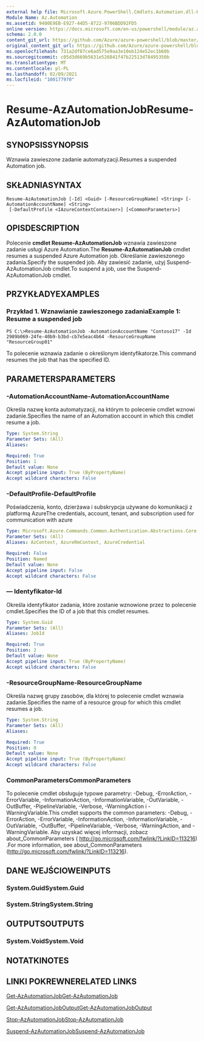 ```yaml
---
external help file: Microsoft.Azure.PowerShell.Cmdlets.Automation.dll-Help.xml
Module Name: Az.Automation
ms.assetid: 9400E9EB-E927-44D5-8722-9706BDD92FD5
online version: https://docs.microsoft.com/en-us/powershell/module/az.automation/resume-azautomationjob
schema: 2.0.0
content_git_url: https://github.com/Azure/azure-powershell/blob/master/src/Automation/Automation/help/Resume-AzAutomationJob.md
original_content_git_url: https://github.com/Azure/azure-powershell/blob/master/src/Automation/Automation/help/Resume-AzAutomationJob.md
ms.openlocfilehash: 731a2df87ce6ad575e9aa3e10eb124e52ec1b60b
ms.sourcegitcommit: c05d3d669b5631e526841f47b22513d78495350b
ms.translationtype: MT
ms.contentlocale: pl-PL
ms.lasthandoff: 02/09/2021
ms.locfileid: "100177970"
---
```

# <span data-ttu-id="d5133-101">Resume-AzAutomationJob</span><span class="sxs-lookup"><span data-stu-id="d5133-101">Resume-AzAutomationJob</span></span>

## <span data-ttu-id="d5133-102">SYNOPSIS</span><span class="sxs-lookup"><span data-stu-id="d5133-102">SYNOPSIS</span></span>
<span data-ttu-id="d5133-103">Wznawia zawieszone zadanie automatyzacji.</span><span class="sxs-lookup"><span data-stu-id="d5133-103">Resumes a suspended Automation job.</span></span>

## <span data-ttu-id="d5133-104">SKŁADNIA</span><span class="sxs-lookup"><span data-stu-id="d5133-104">SYNTAX</span></span>

```
Resume-AzAutomationJob [-Id] <Guid> [-ResourceGroupName] <String> [-AutomationAccountName] <String>
 [-DefaultProfile <IAzureContextContainer>] [<CommonParameters>]
```

## <span data-ttu-id="d5133-105">OPIS</span><span class="sxs-lookup"><span data-stu-id="d5133-105">DESCRIPTION</span></span>
<span data-ttu-id="d5133-106">Polecenie **cmdlet Resume-AzAutomationJob** wznawia zawieszone zadanie usługi Azure Automation.</span><span class="sxs-lookup"><span data-stu-id="d5133-106">The **Resume-AzAutomationJob** cmdlet resumes a suspended Azure Automation job.</span></span>
<span data-ttu-id="d5133-107">Określanie zawieszonego zadania.</span><span class="sxs-lookup"><span data-stu-id="d5133-107">Specify the suspended job.</span></span>
<span data-ttu-id="d5133-108">Aby zawiesić zadanie, użyj Suspend-AzAutomationJob cmdlet.</span><span class="sxs-lookup"><span data-stu-id="d5133-108">To suspend a job, use the Suspend-AzAutomationJob cmdlet.</span></span>

## <span data-ttu-id="d5133-109">PRZYKŁADY</span><span class="sxs-lookup"><span data-stu-id="d5133-109">EXAMPLES</span></span>

### <span data-ttu-id="d5133-110">Przykład 1. Wznawianie zawieszonego zadania</span><span class="sxs-lookup"><span data-stu-id="d5133-110">Example 1: Resume a suspended job</span></span>
```
PS C:\>Resume-AzAutomationJob -AutomationAccountName "Contoso17" -Id 2989b069-24fe-40b9-b3bd-cb7e5eac4b64 -ResourceGroupName "ResourceGroup01"
```

<span data-ttu-id="d5133-111">To polecenie wznawia zadanie o określonym identyfikatorze.</span><span class="sxs-lookup"><span data-stu-id="d5133-111">This command resumes the job that has the specified ID.</span></span>

## <span data-ttu-id="d5133-112">PARAMETERS</span><span class="sxs-lookup"><span data-stu-id="d5133-112">PARAMETERS</span></span>

### <span data-ttu-id="d5133-113">-AutomationAccountName</span><span class="sxs-lookup"><span data-stu-id="d5133-113">-AutomationAccountName</span></span>
<span data-ttu-id="d5133-114">Określa nazwę konta automatyzacji, na którym to polecenie cmdlet wznowi zadanie.</span><span class="sxs-lookup"><span data-stu-id="d5133-114">Specifies the name of an Automation account in which this cmdlet resume a job.</span></span>

```yaml
Type: System.String
Parameter Sets: (All)
Aliases:

Required: True
Position: 1
Default value: None
Accept pipeline input: True (ByPropertyName)
Accept wildcard characters: False
```

### <span data-ttu-id="d5133-115">-DefaultProfile</span><span class="sxs-lookup"><span data-stu-id="d5133-115">-DefaultProfile</span></span>
<span data-ttu-id="d5133-116">Poświadczenia, konto, dzierżawa i subskrypcja używane do komunikacji z platformą Azure</span><span class="sxs-lookup"><span data-stu-id="d5133-116">The credentials, account, tenant, and subscription used for communication with azure</span></span>

```yaml
Type: Microsoft.Azure.Commands.Common.Authentication.Abstractions.Core.IAzureContextContainer
Parameter Sets: (All)
Aliases: AzContext, AzureRmContext, AzureCredential

Required: False
Position: Named
Default value: None
Accept pipeline input: False
Accept wildcard characters: False
```

### <span data-ttu-id="d5133-117">— Identyfikator</span><span class="sxs-lookup"><span data-stu-id="d5133-117">-Id</span></span>
<span data-ttu-id="d5133-118">Określa identyfikator zadania, które zostanie wznowione przez to polecenie cmdlet.</span><span class="sxs-lookup"><span data-stu-id="d5133-118">Specifies the ID of a job that this cmdlet resumes.</span></span>

```yaml
Type: System.Guid
Parameter Sets: (All)
Aliases: JobId

Required: True
Position: 2
Default value: None
Accept pipeline input: True (ByPropertyName)
Accept wildcard characters: False
```

### <span data-ttu-id="d5133-119">-ResourceGroupName</span><span class="sxs-lookup"><span data-stu-id="d5133-119">-ResourceGroupName</span></span>
<span data-ttu-id="d5133-120">Określa nazwę grupy zasobów, dla której to polecenie cmdlet wznawia zadanie.</span><span class="sxs-lookup"><span data-stu-id="d5133-120">Specifies the name of a resource group for which this cmdlet resumes a job.</span></span>

```yaml
Type: System.String
Parameter Sets: (All)
Aliases:

Required: True
Position: 0
Default value: None
Accept pipeline input: True (ByPropertyName)
Accept wildcard characters: False
```

### <span data-ttu-id="d5133-121">CommonParameters</span><span class="sxs-lookup"><span data-stu-id="d5133-121">CommonParameters</span></span>
<span data-ttu-id="d5133-122">To polecenie cmdlet obsługuje typowe parametry: -Debug, -ErrorAction, -ErrorVariable, -InformationAction, -InformationVariable, -OutVariable, -OutBuffer, -PipelineVariable, -Verbose, -WarningAction i -WarningVariable.</span><span class="sxs-lookup"><span data-stu-id="d5133-122">This cmdlet supports the common parameters: -Debug, -ErrorAction, -ErrorVariable, -InformationAction, -InformationVariable, -OutVariable, -OutBuffer, -PipelineVariable, -Verbose, -WarningAction, and -WarningVariable.</span></span> <span data-ttu-id="d5133-123">Aby uzyskać więcej informacji, zobacz about_CommonParameters ( http://go.microsoft.com/fwlink/?LinkID=113216) .</span><span class="sxs-lookup"><span data-stu-id="d5133-123">For more information, see about_CommonParameters (http://go.microsoft.com/fwlink/?LinkID=113216).</span></span>

## <span data-ttu-id="d5133-124">DANE WEJŚCIOWE</span><span class="sxs-lookup"><span data-stu-id="d5133-124">INPUTS</span></span>

### <span data-ttu-id="d5133-125">System.Guid</span><span class="sxs-lookup"><span data-stu-id="d5133-125">System.Guid</span></span>

### <span data-ttu-id="d5133-126">System.String</span><span class="sxs-lookup"><span data-stu-id="d5133-126">System.String</span></span>

## <span data-ttu-id="d5133-127">OUTPUTS</span><span class="sxs-lookup"><span data-stu-id="d5133-127">OUTPUTS</span></span>

### <span data-ttu-id="d5133-128">System.Void</span><span class="sxs-lookup"><span data-stu-id="d5133-128">System.Void</span></span>

## <span data-ttu-id="d5133-129">NOTATKI</span><span class="sxs-lookup"><span data-stu-id="d5133-129">NOTES</span></span>

## <span data-ttu-id="d5133-130">LINKI POKREWNE</span><span class="sxs-lookup"><span data-stu-id="d5133-130">RELATED LINKS</span></span>

[<span data-ttu-id="d5133-131">Get-AzAutomationJob</span><span class="sxs-lookup"><span data-stu-id="d5133-131">Get-AzAutomationJob</span></span>](./Get-AzAutomationJob.md)

[<span data-ttu-id="d5133-132">Get-AzAutomationJobOutput</span><span class="sxs-lookup"><span data-stu-id="d5133-132">Get-AzAutomationJobOutput</span></span>](./Get-AzAutomationJobOutput.md)

[<span data-ttu-id="d5133-133">Stop-AzAutomationJob</span><span class="sxs-lookup"><span data-stu-id="d5133-133">Stop-AzAutomationJob</span></span>](./Stop-AzAutomationJob.md)

[<span data-ttu-id="d5133-134">Suspend-AzAutomationJob</span><span class="sxs-lookup"><span data-stu-id="d5133-134">Suspend-AzAutomationJob</span></span>](./Suspend-AzAutomationJob.md)



